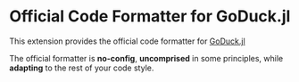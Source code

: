 # Official Code Formatter for GoDuck.jl

This extension provides the official code formatter for [GoDuck.jl](https://github.com/complyue/GoDuck.jl)

The official formatter is **no-config**, **uncomprised** in some principles, while **adapting** to the rest of your code style.
